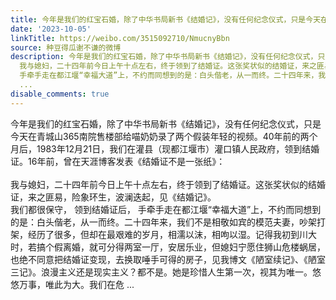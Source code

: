 ```yaml
---
title: 今年是我们的红宝石婚，除了中华书局新书《结婚记》，没有任何纪念仪式，只是今天在青城山365南院售楼部给喵奶奶录了两个假装年轻的视频。40年前的两个月后，198...
date: '2023-10-05'
linkTitle: https://weibo.com/3515092710/NmucnyBbn
source: 种豆得瓜谢不谦的微博
description: 今年是我们的红宝石婚，除了中华书局新书《结婚记》，没有任何纪念仪式，只是今天在青城山365南院售楼部给喵奶奶录了两个假装年轻的视频。40年前的两个月后，1983年12月21日，我们在灌县（现都江堰市）灌口镇人民政府，领到结婚证。16年前，曾在天涯博客发表《结婚证不是一张纸》：<br><br>
  我与媳妇，二十四年前今日上午十点左右，终于领到了结婚证。这张奖状似的结婚证，来之匪易，险象环生，波澜迭起，见《结婚记》。<br> 我们都很保守， 领到结婚证后，
  手牵手走在都江堰“幸福大道”上，不约而同想到的是：白头偕老，从一而终。二十四年来，我们不是相敬如宾的模范夫妻，吵架打架，经历了很多，但却在最艰难的岁月，相濡以沫，相呴以湿。记得我初到川大时，若搞个假离婚，就可分得两室一厅，安居乐业，但媳妇宁愿住狮山危楼蜗居，也绝不同意把结婚证变现，去换取唾手可得的房子，见我博文《陋室续记》、《陋室三记》。浪漫主义还是现实主义？都不是。她是珍惜人生第一次，视其为唯一。悠悠万事，唯此为大。我们在危
  ...
disable_comments: true
---
```

今年是我们的红宝石婚，除了中华书局新书《结婚记》，没有任何纪念仪式，只是今天在青城山365南院售楼部给喵奶奶录了两个假装年轻的视频。40年前的两个月后，1983年12月21日，我们在灌县（现都江堰市）灌口镇人民政府，领到结婚证。16年前，曾在天涯博客发表《结婚证不是一张纸》：<br><br> 我与媳妇，二十四年前今日上午十点左右，终于领到了结婚证。这张奖状似的结婚证，来之匪易，险象环生，波澜迭起，见《结婚记》。<br> 我们都很保守， 领到结婚证后， 手牵手走在都江堰“幸福大道”上，不约而同想到的是：白头偕老，从一而终。二十四年来，我们不是相敬如宾的模范夫妻，吵架打架，经历了很多，但却在最艰难的岁月，相濡以沫，相呴以湿。记得我初到川大时，若搞个假离婚，就可分得两室一厅，安居乐业，但媳妇宁愿住狮山危楼蜗居，也绝不同意把结婚证变现，去换取唾手可得的房子，见我博文《陋室续记》、《陋室三记》。浪漫主义还是现实主义？都不是。她是珍惜人生第一次，视其为唯一。悠悠万事，唯此为大。我们在危 ...